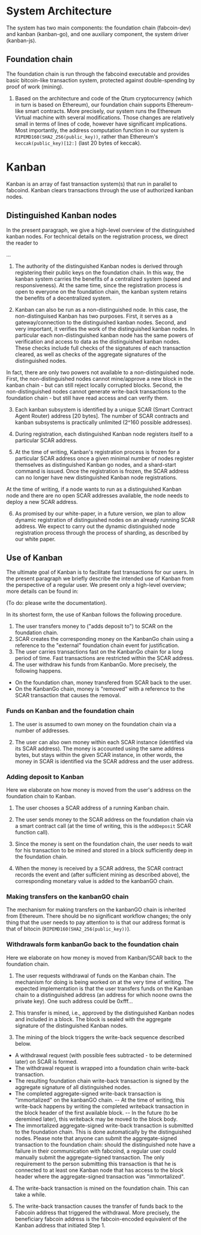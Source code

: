 # System Architecture

The system has two main components: the foundation chain (fabcoin-dev) and kanban (kanban-go), and one auxiliary component, the system driver (kanban-js). 

## Foundation chain
The foundation chain is run through the fabcoind executable and provides basic bitcoin-like transaction system, protected against double-spending by proof of work (mining).

1. Based on the architecture and code of the Qtum cryptocurrency (which in turn is based on Ethereum), our foundation chain supports Ethereum-like smart contracts. More precisely, our system runs the Ethereum Virtual machine with several modifications. Those changes are relatively small in terms of lines of code, however have significant implications. Most importantly, the address computation function in our system is ``RIPEMD160(SHA2_256(public_key))``, rather than Ethereum's ``keccak(public_key)[12:]`` (last 20 bytes of keccak).

# Kanban 

Kanban is an array of fast transaction system(s) that run in parallel to fabcoind. Kanban clears transactions through the use of authorized kanban nodes.

## Distinguished Kanban nodes

In the present paragraph, we give a high-level overview of the distinguished kanban nodes. For technical details on the registration process, we direct the reader to


...

1. The authority of the distinguished Kanban nodes is derived through registering their public keys on the foundation chain. In this way, the kanban system carries the benefits of a centralized system (speed and responsiveness). At the same time, since the registration process is open to everyone on the foundation chain, the kanban system retains the benefits of a decentralized system.

2. Kanban can also be run as a non-distinguished node. In this case, the non-distinguised Kanban has two purposes. First, it serves as a gateway/connection to the distinguished kanban nodes. Second, and very important, it verifies the work of the distinguished kanban nodes. In particular each non-distinguished kanban node has the same powers of verification and access to data as the distinguished kanban nodes. These checks include full checks of the signatures of each transaction cleared, as well as checks of the aggregate signatures of the distinguished nodes.

In fact, there are only two powers not available to a non-distinguished node. First, the non-distinguished nodes cannot mine/approve a new block in the kanban chain - but can still reject locally corrupted blocks. Second, the non-distinguished nodes cannot generate write-back transactions to the foundation chain - but still have read access and can verify them. 

3. Each kanban subsystem is identified by a unique SCAR (Smart Contract Agent Router) address [20 bytes]. The number of SCAR contracts and kanban subsystems is practically unlimited (2^160 possible addresses).

4. During registration, each distinguished Kanban node registers itself to a particular SCAR address. 

5. At the time of writing, Kanban's registration process is frozen for a particular SCAR address once a given minimal number of nodes register themselves as distinguished Kanban go nodes, and a shard-start command is issued. Once the registration is frozen, the SCAR address can no longer have new distinguished Kanban node registrations.

At the time of writing, if a node wants to run as a distinguished Kanban node and there are no open SCAR addresses available, the node needs to deploy a new SCAR address.

6. As promised by our white-paper, in a future version, we plan to allow dynamic registration of distinguished nodes on an already running SCAR address. We expect to carry out the dynamic distinguished node registration process through the process of sharding, as described by our white paper.

## Use of Kanban

The ultimate goal of Kanban is to facilitate fast transactions for our users. In the present paragraph we briefly describe the intended use of Kanban from the perspective of a regular user. We present only a high-level overview; more details can be found in:

(To do: please write the documentation).

In its shortest form, the use of Kanban follows the following procedure.

1. The user transfers money to ("adds deposit to") to SCAR on the foundation chain.
2. SCAR creates the corresponding money on the KanbanGo chain using a reference to the "external" foundation chain event for justification.
3. The user carries transactions fast on the KanbanGo chain for a long period of time. Fast transactions are restricted within the SCAR address.
4. The user withdraw his funds from KanbanGo. More precisely, the following happens. 
- On the foundation chan, money transfered from SCAR back to the user.
- On the KanbanGo chain, money is "removed" with a reference to the SCAR transaction that causes the removal. 


### Funds on Kanban and the foundation chain
1. The user is assumed to own money on the foundation chain via a number of addresses. 

2. The user can also own money within each SCAR instance (identified via its SCAR address). The money is accounted using the same address bytes, but stays within the given SCAR instance, in other words, the money in SCAR is identified via the SCAR address and the user address. 


### Adding deposit to Kanban
Here we elaborate on how money is moved from the user's address on the foundation chain to Kanban. 

1. The user chooses a SCAR address of a running Kanban chain.

2. The user sends money to the SCAR address on the foundation chain via a smart contract call (at the time of writing, this is the ``addDeposit`` SCAR function call). 

3. Since the money is sent on the foundation chain, the user needs to wait for his transaction to be mined and stored in a block sufficiently deep in the foundation chain. 

4. When the money is received by a SCAR address, the SCAR contract records the event and (after sufficient mining as described above), the corresponding monetary value is added to the kanbanGO chain.

### Making transfers on the kanbanGO chain

The mechanism for making transfers on the kanbanGO chain is inherited from Ethereum. There should be no significant workflow changes; the only thing that the user needs to pay attention to is that our address format is that of bitocin (``RIPEMD160(SHA2_256(public_key))``). 

### Withdrawals form kanbanGo back to the foundation chain
Here we elaborate on how money is moved from Kanban/SCAR back to the foundation chain.

1. The user requests withdrawal of funds on the Kanban chain. The mechanism for doing is being worked on at the very time of writing. The expected implementation is that the user transfers funds on the Kanban chain to a distinguished address (an address for which noone owns the private key). One such address could be 0xfff...

2. This transfer is mined, i.e., approved by the distinguished Kanban nodes and included in a block. The block is sealed with the aggregate signature of the distinguished Kanban nodes.

3. The mining of the block triggers the write-back sequence described below.

- A withdrawal request (with possible fees subtracted - to be determined later) on SCAR is formed.
- The withdrawal request is wrapped into a foundation chain write-back transaction.
- The resulting foundation chain write-back transaction is signed by the aggregate signature of all distinguished nodes.
- The completed aggregate-signed write-back transaction is "immortalized" on the kanbanGO chain. 
-- At the time of writing, this write-back happens by writing the completed writeback transaction in the block header of the first available block.
-- In the future (to be deremined later), this writeback may be moved to the block body.
- The immortalized aggregate-signed write-back transaction is submitted to the foundation chain. This is done automatically by the distinguished nodes. Please note that anyone can submit the aggregate-signed transaction to the foundation chain: should the distinguished note have a failure in their communication with fabcoind, a regular user could manually submit the aggregate-signed transaction. The only requirement to the person submitting this transaction is that he is connected to at least one Kanban node that has access to the block header where the aggregate-signed transaction was "immortalized". 

4. The write-back transaction is mined on the foundation chain. This can take a while.

5. The write-back transaction causes the transfer of funds back to the Fabcoin address that triggered the withdrawal. More precisely, the beneficiary fabcoin address is the fabcoin-encoded equivalent of the Kanban address that initiated Step 1. 